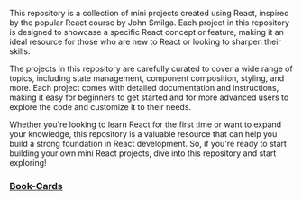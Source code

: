 This repository is a collection of mini projects created using React, inspired by the popular React course by John Smilga. Each project in this repository is designed to showcase a specific React concept or feature, making it an ideal resource for those who are new to React or looking to sharpen their skills.

The projects in this repository are carefully curated to cover a wide range of topics, including state management, component composition, styling, and more. Each project comes with detailed documentation and instructions, making it easy for beginners to get started and for more advanced users to explore the code and customize it to their needs.

Whether you're looking to learn React for the first time or want to expand your knowledge, this repository is a valuable resource that can help you build a strong foundation in React development. So, if you're ready to start building your own mini React projects, dive into this repository and start exploring!


<a href="https://photo-card-react.netlify.app/" ><h3>Book-Cards</h3></a>
